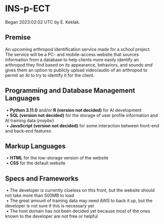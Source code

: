 # INS-p-ECT
Began 2023:02:02 UTC by E. Keklak.
## Premise
An upcoming arthropod identification service made for a school project. The service will be a PC- and mobile-access website that sources information from a database to help clients more easily identify an arthropod they find based on its appearance, behaviors, and sounds <i>and</i> gives them an option to publicly upload video/audio of an arthropod to permit an AI to try to identify it for the client.
## Programming and Database Management Languages
&nbsp;&bull;&nbsp;**Python 3.11.0** and/or **R (version not decided)** for AI development<br>
&nbsp;&bull;&nbsp;**SQL (version not decided)** for the storage of user profile information and AI training data (*maybe*)<br>
&nbsp;&bull;&nbsp;**JavaScript (version not decided)** for some interaction between front-end and back-end features
## Markup Languages
&nbsp;&bull;&nbsp;**HTML** for the low-storage version of the website<br>
&nbsp;&bull;&nbsp;**CSS** for the default website
## Specs and Frameworks
&nbsp;&bull;&nbsp;The developer is currently clueless on this front, but the website should not take more than 500MB to load<br>
&nbsp;&bull;&nbsp;The great amount of training data may need AWS to back it up, but the developer is not sure if this is necessary yet<br>
&nbsp;&bull;&nbsp;The host domain has not been decided yet because most of the ones known to the developer are not free or helpful
